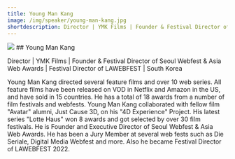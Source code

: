 ```yaml
---
title: Young Man Kang
image: /img/speaker/young-man-kang.jpg
shortdescription: Director | YMK Films | Founder & Festival Director of Seoul Webfest & Asia Web Awards | Festival Director of LAWEBFEST | South Korea
---
```

<img src="/img/speaker/young-man-kang.jpg">
## Young Man Kang

Director | YMK Films | Founder & Festival Director of Seoul Webfest & Asia Web Awards | Festival Director of LAWEBFEST | South Korea

Young Man Kang directed several feature films and over 10 web series. All feature films have been released on VOD in Netflix and Amazon in the US, and have sold in 15 countries. He has a total of 18 awards from a number of film festivals and webfests. Young Man Kang collaborated with fellow film "Avatar" alumni, Just Cause 3D, on his "4D Experience" Project. His latest series "Lotte Haus" won 8 awards and got selected by over 30 film festivals. He is Founder and Executive Director of Seoul Webfest & Asia Web Awards. He has been a Jury Member at several web fests such as Die Seriale, Digital Media Webfest and more. Also he became Festival Director of LAWEBFEST 2022.